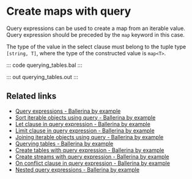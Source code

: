 # Create maps with query

Query expressions can be used to create a map from an iterable value. Query expression should be preceded by the `map` keyword in this case.

The type of the value in the select clause must belong to the tuple type `[string, T]`, where the type of the constructed value is `map<T>`.

::: code querying_tables.bal :::

::: out querying_tables.out :::

## Related links
- [Query expressions - Ballerina by example](https://ballerina.io/learn/by-example/query-expressions)
- [Sort iterable objects using query - Ballerina by example](https://ballerina.io/learn/by-example/sort-iterable-objects)
- [Let clause in query expression - Ballerina by example](https://ballerina.io/learn/by-example/let-clause)
- [Limit clause in query expression - Ballerina by example](https://ballerina.io/learn/by-example/limit-clause)
- [Joining iterable objects using query - Ballerina by example](https://ballerina.io/learn/by-example/joining-iterable-objects)
- [Querying tables - Ballerina by example](https://ballerina.io/learn/by-example/querying-tables)
- [Create tables with query expression - Ballerina by example](https://ballerina.io/learn/by-example/create-tables-with-query)
- [Create streams with query expression - Ballerina by example](https://ballerina.io/learn/by-example/create-streams-with-query)
- [On conflict clause in query expression - Ballerina by example](https://ballerina.io/learn/by-example/on-conflict-clause)
- [Nested query expressions - Ballerina by example](https://ballerina.io/learn/by-example/nested-query-expressions)
